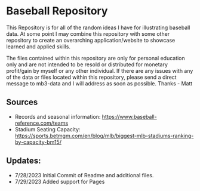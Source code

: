 # Baseball Repository
This Repository is for all of the random ideas I have for illustrating baseball data. At some point I may combine this repository with some other repository to create an overarching application/website to showcase learned and applied skills.

The files contained within this repository are only for personal education only and are not intended to be resold or distributed for monetary profit/gain by myself or any other individual.
If there are any issues with any of the data or files located within this repository, please send a direct message to mb3-data and I will address as soon as possible.
Thanks - Matt

## Sources
- Records and seasonal information: https://www.baseball-reference.com/teams
- Stadium Seating Capacity: https://sports.betmgm.com/en/blog/mlb/biggest-mlb-stadiums-ranking-by-capacity-bm15/

## Updates:
- 7/28/2023 Initial Commit of Readme and additional files.
- 7/29/2023 Added support for Pages
